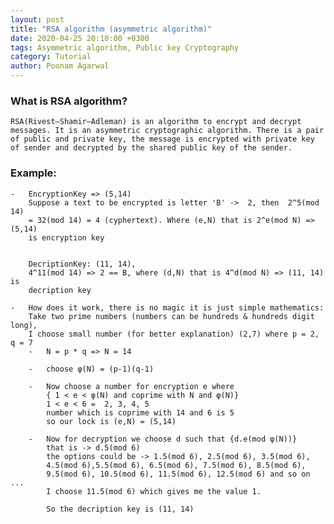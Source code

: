 ```yaml
---
layout: post
title: "RSA algorithm (asymmetric algorithm)"
date: 2020-04-25 20:10:00 +0300
tags: Asymmetric algorithm, Public key Cryptography
category: Tutorial
author: Poonam Agarwal
---
```


### What is RSA algorithm?

    RSA(Rivest–Shamir–Adleman) is an algorithm to encrypt and decrypt messages. It is an asymmetric cryptographic algorithm. There is a pair of public and private key, the message is encrypted with private key of sender and decrypted by the shared public key of the sender.

### Example:

    -   EncryptionKey => (5,14)
        Suppose a text to be encrypted is letter 'B' ->  2, then  2^5(mod 14)
        = 32(mod 14) = 4 (cyphertext). Where (e,N) that is 2^e(mod N) => (5,14)
        is encryption key


        DecriptionKey: (11, 14),
        4^11(mod 14) => 2 == B, where (d,N) that is 4^d(mod N) => (11, 14) is
        decription key

    -   How does it work, there is no magic it is just simple mathematics:
        Take two prime numbers (numbers can be hundreds & hundreds digit long),
        I choose small number (for better explanation) (2,7) where p = 2, q = 7
        -   N = p * q => N = 14

        -   choose φ(N) = (p-1)(q-1)

        -   Now choose a number for encryption e where
            { 1 < e < φ(N) and coprime with N and φ(N)}
            1 < e < 6 =  2, 3, 4, 5
            number which is coprime with 14 and 6 is 5
            so our lock is (e,N) = (5,14)

        -   Now for decryption we choose d such that {d.e(mod φ(N))}
            that is -> d.5(mod 6)
            the options could be -> 1.5(mod 6), 2.5(mod 6), 3.5(mod 6),
            4.5(mod 6),5.5(mod 6), 6.5(mod 6), 7.5(mod 6), 8.5(mod 6),
            9.5(mod 6), 10.5(mod 6), 11.5(mod 6), 12.5(mod 6) and so on ...
            I choose 11.5(mod 6) which gives me the value 1.

            So the decription key is (11, 14)
